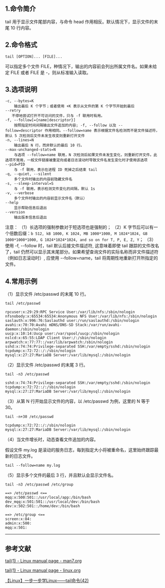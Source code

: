 ## 1.命令简介
tail 用于显示文件尾部内容，与命令 head 作用相反。默认情况下，显示文件的末尾 10 行内容。

## 2.命令格式
```
tail [OPTION]... [FILE]...
```
可以指定多个文件 FILE，种情况下，输出的内容前会列出所属文件名。如果未给定 FILE 或者 FILE 是 -，则从标准输入读取。

## 3.选项说明
```
-c, --bytes=K
    输出最后 K 个字节；或者使用 +K 表示从文件的第 K 个字节开始到最后
--retry
   不停地尝试打开不可访问的文件，只与 -f 联用时有用。
-f, --follow[={name|descriptor}]
    按照指定时间间隔输出文件追加的内容; -f, --follow 以及 --follow=descriptor 作用相同。--follow=name 表示根据文件名检测而不是文件描述符，默认 5 次检测后文件未发生改变则重新打开文件
-n, --lines=N
    输出最后 N 行，而非默认的最后 10 行。
--max-unchanged-stats=N
    与选项 --follow=name 联用，N 次检测后如果文件未发生变化，则重新打开文件。此选项不常用，一般文件链接被重定向或者日志滚动时导致文件名发生变化时才使用该选项
--pid=PID
    与 -f 联用，表示在进程 ID 死掉之后结束 tail
-q, --quiet, --silent
    多个文件时输出的内容前隐藏文件名
-s, --sleep-interval=S
    与 -f 联用，表示检测文件变化的间隔，默认 1s
-v, --verbose
    多个文件时输出的内容前显示文件名（默认）
--help
    显示帮助信息后退出
--version
    输出版本信息后退出
```
注意：
（1）长选项的强制参数对于短选项也是强制的；
（2）K 字节后可以有一个倍数后缀：`b 512, kB 1000, K 1024, MB 1000*1000, M 1024*1024, GB 1000*1000*1000, G 1024*1024*1024, and so on for T, P, E, Z, Y`；
（3）使用 -f, --follow 时，tail 默认后接文件描述符, 这意味着即使 tail 跟踪的文件改名了，tail 仍然可以显示其末尾部分。如果希望查询文件的实际名称而非文件描述符（例如日志滚动时）, 应使用 --follow=name，tail 将周期性地重新打开所指定的文件。

## 4.常用示例
（1）显示文件 /etc/passwd 的末尾 10 行。
```shell
tail /etc/passwd

rpcuser:x:29:29:RPC Service User:/var/lib/nfs:/sbin/nologin
nfsnobody:x:65534:65534:Anonymous NFS User:/var/lib/nfs:/sbin/nologin
saslauth:x:996:76:Saslauthd user:/run/saslauthd:/sbin/nologin
avahi:x:70:70:Avahi mDNS/DNS-SD Stack:/var/run/avahi-daemon:/sbin/nologin
uucp:x:10:14:Uucp user:/var/spool/uucp:/sbin/nologin
nslcd:x:65:55:LDAP Client User:/:/sbin/nologin
arpwatch:x:77:77::/var/lib/arpwatch:/sbin/nologin
sshd:x:74:74:Privilege-separated SSH:/var/empty/sshd:/sbin/nologin
tcpdump:x:72:72::/:/sbin/nologin
mysql:x:27:27:MariaDB Server:/var/lib/mysql:/sbin/nologin
```
（2）显示文件 /etc/passwd 的末尾 3 行。
```shell
tail -n3 /etc/passwd

sshd:x:74:74:Privilege-separated SSH:/var/empty/sshd:/sbin/nologin
tcpdump:x:72:72::/:/sbin/nologin
mysql:x:27:27:MariaDB Server:/var/lib/mysql:/sbin/nologin
```

（3）从第 N 行开始显示文件的内容，以 /etc/passwd 为例，这里的 N 等于 30。
```shell
tail -n+30 /etc/passwd

tcpdump:x:72:72::/:/sbin/nologin
mysql:x:27:27:MariaDB Server:/var/lib/mysql:/sbin/nologin
```

（4）当文件增长时，动态查看文件追加的内容。

假设文件 my.log 是滚动的服务日志，每到指定大小将被重命名，这里始终跟踪最新的日志文件。
```shell
tail --follow=name my.log
```

（5）显示多个文件的最后 3 行，并且默认会显示文件名。
```shell
tail -n3 /etc/passwd /etc/group

==> /etc/passwd <==
mqq:x:500:501::/usr/local/app:/bin/bash
dev_mqq:x:501:501::/usr/local/dev:/bin/bash
dev:x:502:501::/home/dev:/bin/bash

==> /etc/group <==
screen:x:84:
admin:x:500:
mqq:x:501:
```

---
## 参考文献
[tail(1) - Linux manual page - man7.org](https://man7.org/linux/man-pages/man1/tail.1.html)

[tail(1) - Linux manual page - linux.org](https://www.linux.org/docs/man1/tail.html)

[【Linux】一步一步学Linux——tail命令(42)](https://blog.csdn.net/dengjin20104042056/article/details/95937014)

<Vssue title="tail" />